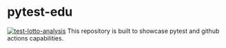 # pytest-edu
[![test-lotto-analysis](https://github.com/samofuture/pytest-edu/actions/workflows/git-actions.yml/badge.svg)](https://github.com/samofuture/pytest-edu/actions/workflows/git-actions.yml)
This repository is built to showcase pytest and github actions capabilities.

